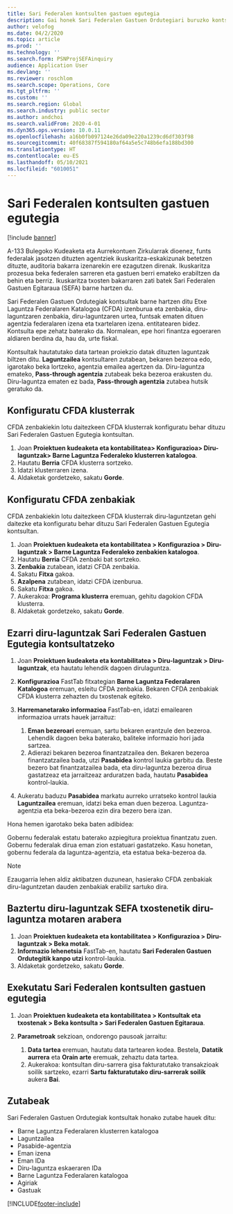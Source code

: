 ```yaml
---
title: Sari Federalen kontsulten gastuen egutegia
description: Gai honek Sari Federalen Gastuen Ordutegiari buruzko kontsultari buruzko informazioa eskaintzen du.
author: velofog
ms.date: 04/2/2020
ms.topic: article
ms.prod: ''
ms.technology: ''
ms.search.form: PSNProjSEFAinquiry
audience: Application User
ms.devlang: ''
ms.reviewer: roschlom
ms.search.scope: Operations, Core
ms.tgt_pltfrm: ''
ms.custom: ''
ms.search.region: Global
ms.search.industry: public sector
ms.author: andchoi
ms.search.validFrom: 2020-4-01
ms.dyn365.ops.version: 10.0.11
ms.openlocfilehash: a16b0fb097124e26da09e220a1239cd6df303f98
ms.sourcegitcommit: 40f68387f594180af64a5e5c748b6efa188bd300
ms.translationtype: HT
ms.contentlocale: eu-ES
ms.lasthandoff: 05/10/2021
ms.locfileid: "6010051"
---
```

# <a name="schedule-of-expenditures-of-federal-awards-inquiry"></a>Sari Federalen kontsulten gastuen egutegia

[!include [banner](../includes/banner.md)]

A-133 Bulegoko Kudeaketa eta Aurrekontuen Zirkularrak dioenez, funts federalak jasotzen dituzten agentziek ikuskaritza-eskakizunak betetzen dituzte, auditoria bakarra izenarekin ere ezagutzen direnak. Ikuskaritza prozesua beka federalen sarreren eta gastuen berri emateko erabiltzen da behin eta berriz. Ikuskaritza txosten bakarraren zati batek Sari Federalen Gastuen Egitaraua (SEFA) barne hartzen du.

Sari Federalen Gastuen Ordutegiak kontsultak barne hartzen ditu Etxe Laguntza Federalaren Katalogoa (CFDA) izenburua eta zenbakia, diru-laguntzaren zenbakia, diru-laguntzaren urtea, funtsak ematen dituen agentzia federalaren izena eta txartelaren izena. entitatearen bidez. Kontsulta epe zehatz baterako da. Normalean, epe hori finantza egoeraren aldiaren berdina da, hau da, urte fiskal.

Kontsultak hautatutako data tartean proiekzio datak dituzten laguntzak biltzen ditu. **Laguntzailea** kontsultaren zutabean, bekaren bezeroa edo, igarotako beka lortzeko, agentzia emailea agertzen da. Diru-laguntza emateko, **Pass-through agentzia** zutabeak beka bezeroa erakusten du. Diru-laguntza ematen ez bada, **Pass-through agentzia** zutabea hutsik geratuko da.

## <a name="set-up-the-cfda-clusters"></a>Konfiguratu CFDA klusterrak

CFDA zenbakiekin lotu daitezkeen CFDA klusterrak konfiguratu behar dituzu Sari Federalen Gastuen Egutegia kontsultan.

1. Joan **Proiektuen kudeaketa eta kontabilitatea\> Konfigurazioa\> Diru-laguntzak\> Barne Laguntza Federaleko klusterren katalogoa**.
2. Hautatu **Berria** CFDA klusterra sortzeko.
3. Idatzi klusterraren izena.
4. Aldaketak gordetzeko, sakatu **Gorde**.

## <a name="set-up-cfda-numbers"></a>Konfiguratu CFDA zenbakiak

CFDA zenbakiekin lotu daitezkeen CFDA klusterrak diru-laguntzetan gehi daitezke eta konfiguratu behar dituzu Sari Federalen Gastuen Egutegia kontsultan.

1. Joan **Proiektuen kudeaketa eta kontabilitatea \> Konfigurazioa \> Diru-laguntzak \> Barne Laguntza Federaleko zenbakien katalogoa**.
2. Hautatu **Berria** CFDA zenbaki bat sortzeko.
3. **Zenbakia** zutabean, idatzi CFDA zenbakia.
4. Sakatu **Fitxa** gakoa.
5. **Azalpena** zutabean, idatzi CFDA izenburua.
6. Sakatu **Fitxa** gakoa.
7. Aukerakoa: **Programa klusterra** eremuan, gehitu dagokion CFDA klusterra.
8. Aldaketak gordetzeko, sakatu **Gorde**.

## <a name="set-up-grants-to-report-for-the-schedule-of-expenditures-of-federal-awards-inquiry"></a>Ezarri diru-laguntzak Sari Federalen Gastuen Egutegia kontsultatzeko

1. Joan **Proiektuen kudeaketa eta kontabilitatea \> Diru-laguntzak \> Diru-laguntzak**, eta hautatu lehendik dagoen dirulaguntza.
2. **Konfigurazioa** FastTab fitxategian **Barne Laguntza Federalaren Katalogoa** eremuan, esleitu CFDA zenbakia. Bekaren CFDA zenbakiak CFDA klusterra zehazten du txostenak egiteko.
3. **Harremanetarako informazioa** FastTab-en, idatzi emailearen informazioa urrats hauek jarraituz:

    1. **Eman bezeroari** eremuan, sartu bekaren erantzule den bezeroa. Lehendik dagoen beka baterako, baliteke informazio hori jada sartzea.
    2. Adierazi bekaren bezeroa finantzatzailea den. Bekaren bezeroa finantzatzailea bada, utzi **Pasabidea** kontrol laukia garbitu da. Beste bezero bat finantzatzailea bada, eta diru-laguntza bezeroa dirua gastatzeaz eta jarraitzeaz arduratzen bada, hautatu **Pasabidea** kontrol-laukia.

4. Aukeratu baduzu **Pasabidea** markatu aurreko urratseko kontrol laukia **Laguntzailea** eremuan, idatzi beka eman duen bezeroa. Laguntza-agentzia eta beka-bezeroa ezin dira bezero bera izan.

Hona hemen igarotako beka baten adibidea:

Gobernu federalak estatu baterako azpiegitura proiektua finantzatu zuen. Gobernu federalak dirua eman zion estatuari gastatzeko. Kasu honetan, gobernu federala da laguntza-agentzia, eta estatua beka-bezeroa da.

> [!NOTE] 
> Ezaugarria lehen aldiz aktibatzen duzunean, hasierako CFDA zenbakiak diru-laguntzetan dauden zenbakiak erabiliz sartuko dira.

## <a name="exclude-grants-from-sefa-reporting-based-on-the-grant-type"></a>Baztertu diru-laguntzak SEFA txostenetik diru-laguntza motaren arabera

1. Joan **Proiektuen kudeaketa eta kontabilitatea \> Konfigurazioa \> Diru-laguntzak \> Beka motak**.
2. **Informazio lehenetsia** FastTab-en, hautatu **Sari Federalen Gastuen Ordutegitik kanpo utzi** kontrol-laukia.
3. Aldaketak gordetzeko, sakatu **Gorde**.

## <a name="run-the-schedule-of-expenditures-of-federal-awards-inquiry"></a>Exekutatu Sari Federalen kontsulten gastuen egutegia

1. Joan **Proiektuen kudeaketa eta kontabilitatea \> Kontsultak eta txostenak \> Beka kontsulta \> Sari Federalen Gastuen Egitaraua**.
2. **Parametroak** sekzioan, ondorengo pausoak jarraitu:

    1. **Data tartea** eremuan, hautatu data tartearen kodea. Bestela, **Datatik aurrera** eta **Orain arte** eremuak, zehaztu data tartea.
    2. Aukerakoa: kontsultan diru-sarrera gisa fakturatutako transakzioak soilik sartzeko, ezarri **Sartu fakturatutako diru-sarrerak soilik** aukera **Bai**.

## <a name="columns"></a>Zutabeak

Sari Federalen Gastuen Ordutegiak kontsultak honako zutabe hauek ditu:

- Barne Laguntza Federalaren klusterren katalogoa
- Laguntzailea
- Pasabide-agentzia
- Eman izena
- Eman IDa
- Diru-laguntza eskaeraren IDa
- Barne Laguntza Federalaren katalogoa
- Agiriak
- Gastuak


[!INCLUDE[footer-include](../includes/footer-banner.md)]
